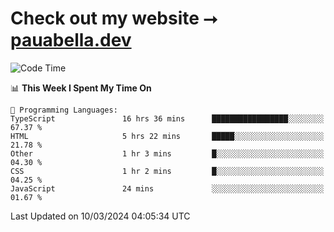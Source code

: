 # Check out my website ⭢ [pauabella.dev](https://pauabella.dev)

<!--START_SECTION:waka-->
![Code Time](http://img.shields.io/badge/Code%20Time-3%2C085%20hrs%2013%20mins-blue)

📊 **This Week I Spent My Time On** 

```text
💬 Programming Languages: 
TypeScript               16 hrs 36 mins      █████████████████░░░░░░░░   67.37 % 
HTML                     5 hrs 22 mins       █████░░░░░░░░░░░░░░░░░░░░   21.78 % 
Other                    1 hr 3 mins         █░░░░░░░░░░░░░░░░░░░░░░░░   04.30 % 
CSS                      1 hr 2 mins         █░░░░░░░░░░░░░░░░░░░░░░░░   04.25 % 
JavaScript               24 mins             ░░░░░░░░░░░░░░░░░░░░░░░░░   01.67 % 
```


 Last Updated on 10/03/2024 04:05:34 UTC
<!--END_SECTION:waka-->
